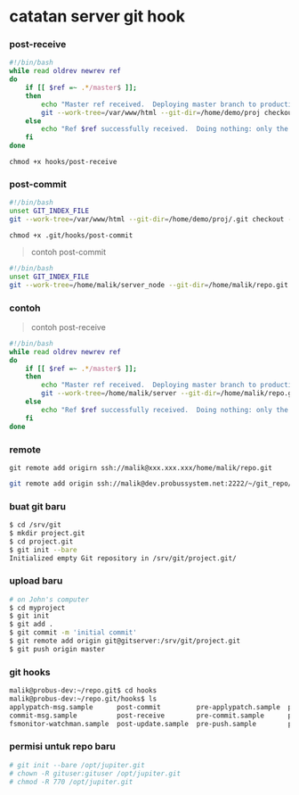 # catatan server git  hook

### post-receive

```bash
#!/bin/bash
while read oldrev newrev ref
do
    if [[ $ref =~ .*/master$ ]];
    then
        echo "Master ref received.  Deploying master branch to production..."
        git --work-tree=/var/www/html --git-dir=/home/demo/proj checkout -f
    else
        echo "Ref $ref successfully received.  Doing nothing: only the master branch may be deployed on this server."
    fi
done

```
`chmod +x hooks/post-receive`


### post-commit

```bash
#!/bin/bash
unset GIT_INDEX_FILE
git --work-tree=/var/www/html --git-dir=/home/demo/proj/.git checkout -f
```

`chmod +x .git/hooks/post-commit`


> contoh post-commit

```bash
#!/bin/bash
unset GIT_INDEX_FILE
git --work-tree=/home/malik/server_node --git-dir=/home/malik/repo.git checkout -f
```


### contoh 

> contoh post-receive


```bash
#!/bin/bash
while read oldrev newrev ref
do
    if [[ $ref =~ .*/master$ ]];
    then
        echo "Master ref received.  Deploying master branch to production..."
        git --work-tree=/home/malik/server --git-dir=/home/malik/repo.git checkout -f
    else
        echo "Ref $ref successfully received.  Doing nothing: only the master branch may be deployed on this server."
    fi
done


```


### remote

`git remote add origirn ssh://malik@xxx.xxx.xxx/home/malik/repo.git`
```bash
git remote add origin ssh://malik@dev.probussystem.net:2222/~/git_repo/malik.git
```


### buat git baru
```bash
$ cd /srv/git
$ mkdir project.git
$ cd project.git
$ git init --bare
Initialized empty Git repository in /srv/git/project.git/
```

### upload baru

```bash
# on John's computer
$ cd myproject
$ git init
$ git add .
$ git commit -m 'initial commit'
$ git remote add origin git@gitserver:/srv/git/project.git
$ git push origin master
```


### git hooks

```bash
malik@probus-dev:~/repo.git$ cd hooks
malik@probus-dev:~/repo.git/hooks$ ls
applypatch-msg.sample      post-commit         pre-applypatch.sample  pre-rebase.sample          update.sample
commit-msg.sample          post-receive        pre-commit.sample      pre-receive.sample
fsmonitor-watchman.sample  post-update.sample  pre-push.sample        prepare-commit-msg.sample
```

### permisi untuk repo baru

```bash
# git init --bare /opt/jupiter.git
# chown -R gituser:gituser /opt/jupiter.git
# chmod -R 770 /opt/jupiter.git
```
